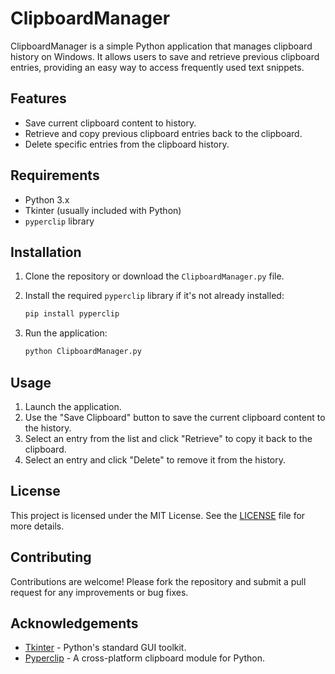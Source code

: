 # ClipboardManager

ClipboardManager is a simple Python application that manages clipboard history on Windows. It allows users to save and retrieve previous clipboard entries, providing an easy way to access frequently used text snippets.

## Features

- Save current clipboard content to history.
- Retrieve and copy previous clipboard entries back to the clipboard.
- Delete specific entries from the clipboard history.

## Requirements

- Python 3.x
- Tkinter (usually included with Python)
- `pyperclip` library

## Installation

1. Clone the repository or download the `ClipboardManager.py` file.

2. Install the required `pyperclip` library if it's not already installed:

   ```bash
   pip install pyperclip
   ```

3. Run the application:

   ```bash
   python ClipboardManager.py
   ```

## Usage

1. Launch the application.
2. Use the "Save Clipboard" button to save the current clipboard content to the history.
3. Select an entry from the list and click "Retrieve" to copy it back to the clipboard.
4. Select an entry and click "Delete" to remove it from the history.

## License

This project is licensed under the MIT License. See the [LICENSE](LICENSE) file for more details.

## Contributing

Contributions are welcome! Please fork the repository and submit a pull request for any improvements or bug fixes.

## Acknowledgements

- [Tkinter](https://docs.python.org/3/library/tkinter.html) - Python's standard GUI toolkit.
- [Pyperclip](https://pypi.org/project/pyperclip/) - A cross-platform clipboard module for Python.